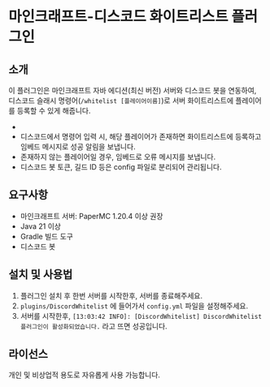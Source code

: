 # 마인크래프트-디스코드 화이트리스트 플러그인

## 소개
이 플러그인은 마인크래프트 자바 에디션(최신 버전) 서버와 디스코드 봇을 연동하여, 
디스코드 슬래시 명령어(`/whitelist [플레이어이름]`)로 서버 화이트리스트에 플레이어를 등록할 수 있게 해줍니다.

- 
- 디스코드에서 명령어 입력 시, 해당 플레이어가 존재하면 화이트리스트에 등록하고 임베드 메시지로 성공 알림을 보냅니다.
- 존재하지 않는 플레이어일 경우, 임베드로 오류 메시지를 보냅니다.
- 디스코드 봇 토큰, 길드 ID 등은 config 파일로 분리되어 관리됩니다.

## 요구사항
- 마인크래프트 서버: PaperMC 1.20.4 이상 권장
- Java 21 이상
- Gradle 빌드 도구
- 디스코드 봇 

## 설치 및 사용법
1. 플러그인 설치 후 한번 서버를 시작한후, 서버를 종료해주세요.
2. `plugins/DiscordWhitelist` 에 들어가서 `config.yml` 파일을 설정해주세요.
3. 서버를 시작한후, `[13:03:42 INFO]: [DiscordWhitelist] DiscordWhitelist 플러그인이 활성화되었습니다.` 라고 뜨면 성공입니다.

## 라이선스
개인 및 비상업적 용도로 자유롭게 사용 가능합니다. 
